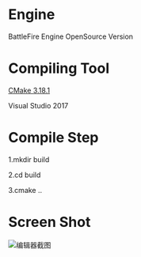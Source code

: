 # Engine
BattleFire Engine OpenSource Version

# Compiling Tool

[CMake 3.18.1](https://cmake.org/ "CMake3.18.1")

Visual Studio 2017

# Compile Step
1.mkdir build

2.cd build

3.cmake ..

# Screen Shot
![编辑器截图](https://i.postimg.cc/xd67WC5j/2.jpg "编辑器截图")
